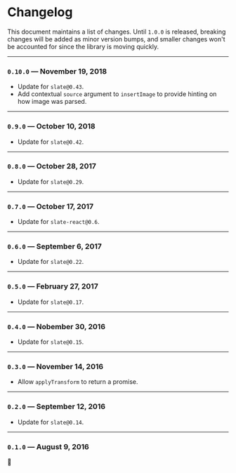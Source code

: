 # Changelog

This document maintains a list of changes. Until `1.0.0` is released, breaking changes will be added as minor version bumps, and smaller changes won't be accounted for since the library is moving quickly.

---

### `0.10.0` — November 19, 2018

- Update for `slate@0.43`.
- Add contextual `source` argument to `insertImage` to provide hinting on how
image was parsed.

---

### `0.9.0` — October 10, 2018

- Update for `slate@0.42`.

---

### `0.8.0` — October 28, 2017

- Update for `slate@0.29`.

---

### `0.7.0` — October 17, 2017

- Update for `slate-react@0.6`.

---

### `0.6.0` — September 6, 2017

- Update for `slate@0.22`.

---

### `0.5.0` — February 27, 2017

- Update for `slate@0.17`.

---

### `0.4.0` — Nobember 30, 2016

- Update for `slate@0.15`.

---

### `0.3.0` — November 14, 2016

- Allow `applyTransform` to return a promise.

---

### `0.2.0` — September 12, 2016

- Update for `slate@0.14`.

---

### `0.1.0` — August 9, 2016

:tada:
